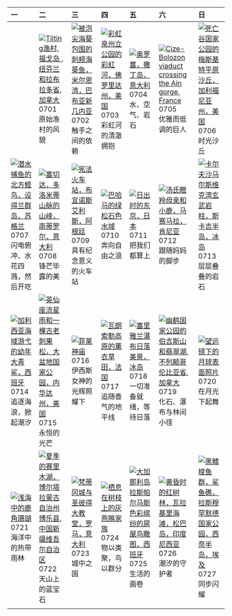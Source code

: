 | 一                                                                                                                                                                                                         | 二                                                                                                                                                                                                          | 三                                                                                                                                                                                                           | 四                                                                                                                                                                                              | 五                                                                                                                                                                                                | 六                                                                                                                                                                                                                                 | 日                                                                                                                                                                                                            |
|:----------------------------------------------------------------------------------------------------------------------------------------------------------------------------------------------------------|:-----------------------------------------------------------------------------------------------------------------------------------------------------------------------------------------------------------|:------------------------------------------------------------------------------------------------------------------------------------------------------------------------------------------------------------|:-----------------------------------------------------------------------------------------------------------------------------------------------------------------------------------------------|:-------------------------------------------------------------------------------------------------------------------------------------------------------------------------------------------------|:----------------------------------------------------------------------------------------------------------------------------------------------------------------------------------------------------------------------------------|:-------------------------------------------------------------------------------------------------------------------------------------------------------------------------------------------------------------|
|                                                                                                                                                                                                           | [![](https://www.bing.com/th?id=OHR.CanadaDayFogo_ZH-CN2593963748_320x240.jpg "Tilting渔村, 福戈岛 , 纽芬兰和拉布拉多省, 加拿大")](https://www.bing.com/th?id=OHR.CanadaDayFogo_ZH-CN2593963748_UHD.jpg)<br>0701<br>原始渔村的风貌 | [![](https://www.bing.com/th?id=OHR.MaroonClownfish_ZH-CN5071934692_320x240.jpg "被泡尖海葵包围的刺颊海葵鱼，米尔恩湾，巴布亚新几内亚")](https://www.bing.com/th?id=OHR.MaroonClownfish_ZH-CN5071934692_UHD.jpg)<br>0702<br>触手之间的依赖   | [![](https://www.bing.com/th?id=OHR.RainbowRiver_ZH-CN5320095849_320x240.jpg "彩虹泉州立公园的彩虹河，佛罗里达州，美国")](https://www.bing.com/th?id=OHR.RainbowRiver_ZH-CN5320095849_UHD.jpg)<br>0703<br>彩虹河的清澈拥抱 | [![](https://www.bing.com/th?id=OHR.OroseiSardegna_ZH-CN5789138034_320x240.jpg "奥罗塞，撒丁岛，意大利")](https://www.bing.com/th?id=OHR.OroseiSardegna_ZH-CN5789138034_UHD.jpg)<br>0704<br>水、空气、岩石         | [![](https://www.bing.com/th?id=OHR.BolozonViaduct_ZH-CN6408632524_320x240.jpg "Cize-Bolozon viaduct crossing the Ain gorge, France")](https://www.bing.com/th?id=OHR.BolozonViaduct_ZH-CN6408632524_UHD.jpg)<br>0705<br>优雅而低调的巨人 | [![](https://www.bing.com/th?id=OHR.MesquiteFlats_ZH-CN7152959188_320x240.jpg "死亡谷国家公园的梅斯基特平原沙丘，加利福尼亚州，美国")](https://www.bing.com/th?id=OHR.MesquiteFlats_ZH-CN7152959188_UHD.jpg)<br>0706<br>时光沙丘           |
| [![](https://www.bing.com/th?id=OHR.ShetlandGannets_ZH-CN7279521125_320x240.jpg "潜水捕鱼的北方鲣鸟，设得兰群岛，苏格兰")](https://www.bing.com/th?id=OHR.ShetlandGannets_ZH-CN7279521125_UHD.jpg)<br>0707<br>闪电俯冲、水花四溅，然后开吃 | [![](https://www.bing.com/th?id=OHR.SecedaPeak_ZH-CN7633793128_320x240.jpg "塞切达，多洛米蒂山脉的山峰，南蒂罗尔，意大利")](https://www.bing.com/th?id=OHR.SecedaPeak_ZH-CN7633793128_UHD.jpg)<br>0708<br>锋芒毕露的美                 | [![](https://www.bing.com/th?id=OHR.ConstitucionStation_ZH-CN7962568053_320x240.jpg "宪法火车站，布宜诺斯艾利斯，阿根廷")](https://www.bing.com/th?id=OHR.ConstitucionStation_ZH-CN7962568053_UHD.jpg)<br>0709<br>具有纪念意义的火车站 | [![](https://www.bing.com/th?id=OHR.BahamaBlues_ZH-CN8134624828_320x240.jpg "巴哈马的绿松石色水域")](https://www.bing.com/th?id=OHR.BahamaBlues_ZH-CN8134624828_UHD.jpg)<br>0710<br>奔向自由之浪               | [![](https://www.bing.com/th?id=OHR.TokyoSunrise_ZH-CN0091906710_320x240.jpg "日出时的东京，日本")](https://www.bing.com/th?id=OHR.TokyoSunrise_ZH-CN0091906710_UHD.jpg)<br>0711<br>把我们都算上                | [![](https://www.bing.com/th?id=OHR.ThomsonGazelle_ZH-CN0413171014_320x240.jpg "汤氏瞪羚母亲和小鹿，马赛马拉，肯尼亚")](https://www.bing.com/th?id=OHR.ThomsonGazelle_ZH-CN0413171014_UHD.jpg)<br>0712<br>跟随妈妈的脚步                                   | [![](https://www.bing.com/th?id=OHR.BasaltColumns_ZH-CN0743036217_320x240.jpg "卡尔夫沙马尔斯维克湾玄武岩柱，斯卡吉半岛，冰岛")](https://www.bing.com/th?id=OHR.BasaltColumns_ZH-CN0743036217_UHD.jpg)<br>0713<br>层层叠叠的岩石           |
| [![](https://www.bing.com/th?id=OHR.YoungShark_ZH-CN0887374663_320x240.jpg "加利西亚海域游弋的幼年大青鲨，西班牙")](https://www.bing.com/th?id=OHR.YoungShark_ZH-CN0887374663_UHD.jpg)<br>0714<br>追逐海浪，掀起潮汐                 | [![](https://www.bing.com/th?id=OHR.PerseidsPine_ZH-CN1081004815_320x240.jpg "英仙座流星雨和一棵古老刺果松，大盆地国家公园，内华达州，美国")](https://www.bing.com/th?id=OHR.PerseidsPine_ZH-CN1081004815_UHD.jpg)<br>0715<br>永恒的光芒      | [![](https://www.bing.com/th?id=OHR.TemplePhilae_ZH-CN1232015188_320x240.jpg "菲莱神庙")](https://www.bing.com/th?id=OHR.TemplePhilae_ZH-CN1232015188_UHD.jpg)<br>0716<br>伊西斯女神的光辉照耀下                           | [![](https://www.bing.com/th?id=OHR.FranceLavender_ZH-CN1639602547_320x240.jpg "瓦朗索勒高原的薰衣草田，法国")](https://www.bing.com/th?id=OHR.FranceLavender_ZH-CN1639602547_UHD.jpg)<br>0717<br>追随香气的地平线   | [![](https://www.bing.com/th?id=OHR.IcelandSolstice_ZH-CN6073168622_320x240.jpg "塞里雅兰瀑布日落美景，冰岛")](https://www.bing.com/th?id=OHR.IcelandSolstice_ZH-CN6073168622_UHD.jpg)<br>0718<br>一切准备就绪，等待日落 | [![](https://www.bing.com/th?id=OHR.YohoNP_ZH-CN2349599497_320x240.jpg "幽鹤国家公园的伯吉斯山和翡翠湖, 不列颠哥伦比亚省, 加拿大")](https://www.bing.com/th?id=OHR.YohoNP_ZH-CN2349599497_UHD.jpg)<br>0719<br>化石、瀑布与林间小径                                    | [![](https://www.bing.com/th?id=OHR.BigMoon_ZH-CN2508603883_320x240.jpg "望远镜下的月球表面照片")](https://www.bing.com/th?id=OHR.BigMoon_ZH-CN2508603883_UHD.jpg)<br>0720<br>在月光下起舞                                    |
| [![](https://www.bing.com/th?id=OHR.AcroporaReef_ZH-CN2622120276_320x240.jpg "浅海中的鹿角珊瑚")](https://www.bing.com/th?id=OHR.AcroporaReef_ZH-CN2622120276_UHD.jpg)<br>0721<br>海洋中的热带雨林                        | [![](https://www.bing.com/th?id=OHR.GreatHeatY25_ZH-CN8252122347_320x240.jpg "夏季的赛里木湖，博尔塔拉蒙古自治州博乐县, 中国新疆维吾尔自治区")](https://www.bing.com/th?id=OHR.GreatHeatY25_ZH-CN8252122347_UHD.jpg)<br>0722<br>天山上的蓝宝石  | [![](https://www.bing.com/th?id=OHR.VaticanCity_ZH-CN3075109504_320x240.jpg "梵蒂冈城与圣彼得大教堂，罗马，意大利")](https://www.bing.com/th?id=OHR.VaticanCity_ZH-CN3075109504_UHD.jpg)<br>0723<br>城中之国                      | [![](https://www.bing.com/th?id=OHR.AshyWoodswallow_ZH-CN3224168805_320x240.jpg "栖息在树枝上的灰燕鵙家族")](https://www.bing.com/th?id=OHR.AshyWoodswallow_ZH-CN3224168805_UHD.jpg)<br>0724<br>物以类聚，鸟以群分  | [![](https://www.bing.com/th?id=OHR.LasPalmas_ZH-CN5993442425_320x240.jpg "大加那利岛拉斯帕尔马斯色彩缤纷的房屋鸟瞰图，西班牙")](https://www.bing.com/th?id=OHR.LasPalmas_ZH-CN5993442425_UHD.jpg)<br>0725<br>生活的画卷       | [![](https://www.bing.com/th?id=OHR.MangroveTwilight_ZH-CN3596666263_320x240.jpg "黄昏时的红树林，瓦拉基里海滩，松巴岛，印度尼西亚")](https://www.bing.com/th?id=OHR.MangroveTwilight_ZH-CN3596666263_UHD.jpg)<br>0726<br>潮汐的守护者                          | [![](https://www.bing.com/th?id=OHR.BlackfinBarracuda_ZH-CN3850642551_320x240.jpg "黑鳍梭鱼群，鲨鱼礁，拉斯穆罕默德国家公园，西奈半岛，埃及")](https://www.bing.com/th?id=OHR.BlackfinBarracuda_ZH-CN3850642551_UHD.jpg)<br>0727<br>同步闪耀 |
|                                                                                                                                                                                                           |                                                                                                                                                                                                            |                                                                                                                                                                                                             |                                                                                                                                                                                                |                                                                                                                                                                                                  |                                                                                                                                                                                                                                   |                                                                                                                                                                                                              |